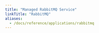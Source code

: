 ```yaml
---
title: "Managed RabbitMQ Service"
linkTitle: "RabbitMQ"
aliases:
  - /docs/reference/applications/rabbitmq
---
```



